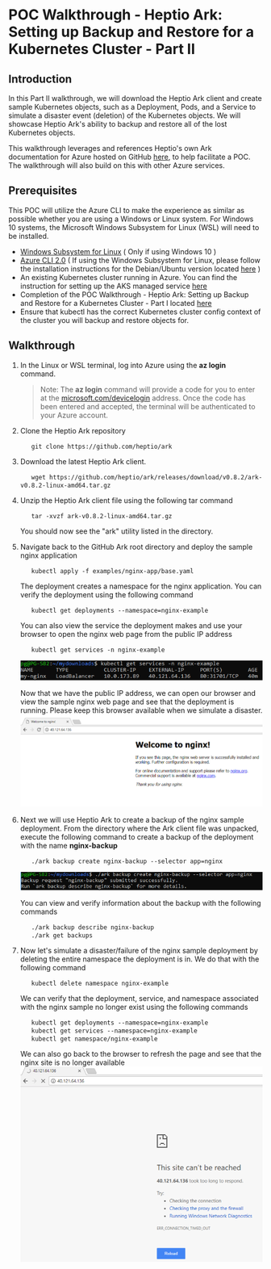 # POC Walkthrough - Heptio Ark: Setting up Backup and Restore for a Kubernetes Cluster - Part II

## Introduction
In this Part II walkthrough, we will download the Heptio Ark client and create sample Kubernetes objects, such as a Deployment, Pods, and a Service to simulate a disaster event (deletion) of the Kubernetes objects. We will showcase Heptio Ark's ability to backup and restore all of the lost Kubernetes objects.

This walkthrough leverages and references Heptio's own Ark documentation for Azure hosted on GitHub [here](https://heptio.github.io/ark/v0.8.1/index.html), to help facilitate a POC. The walkthrough will also build on this with other Azure services.

## Prerequisites
This POC will utilize the Azure CLI to make the experience as similar as possible whether you are using a Windows or Linux system. For Windows 10 systems, the Microsoft Windows Subsystem for Linux (WSL) will need to be installed. 
* [Windows Subsystem for Linux](https://docs.microsoft.com/en-us/windows/wsl/install-win10) ( Only if using Windows 10 )
* [Azure CLI 2.0](https://docs.microsoft.com/en-us/cli/azure/install-azure-cli?view=azure-cli-latest) ( If using the Windows Subsystem for Linux, please follow the installation instructions for the Debian/Ubuntu version located [here](https://docs.microsoft.com/en-us/cli/azure/install-azure-cli-apt?view=azure-cli-latest) )
* An existing Kubernetes cluster running in Azure. You can find the instruction for setting up the AKS managed service [here](https://github.com/Azure/fta-internalbusinessapps/blob/master/appmodernization/containers/articles/acs-aks-managed-deployment.md)
* Completion of the POC Walkthrough - Heptio Ark: Setting up Backup and Restore for a Kubernetes Cluster - Part I located [here](https://github.com/Azure/fta-internalbusinessapps/blob/master/appmodernization/containers/articles/heptio-ark-kubernestes-setup.md)
* Ensure that kubectl has the correct Kubernetes cluster config context of the cluster you will backup and restore objects for.


## Walkthrough
1. In the Linux or WSL terminal, log into Azure using the **az login** command.

   > Note: The **az login** command will provide a code for you to enter at the [microsoft.com/devicelogin](https://microsoft.com/devicelogin) address. Once the code has been entered and accepted, the terminal will be authenticated to your Azure account.
2. Clone the Heptio Ark repository 
   ```
      git clone https://github.com/heptio/ark      
   ```
3. Download the latest Heptio Ark client. 
   ```
      wget https://github.com/heptio/ark/releases/download/v0.8.2/ark-v0.8.2-linux-amd64.tar.gz
   ```
4. Unzip the Heptio Ark client file using the following tar command
   ```
      tar -xvzf ark-v0.8.2-linux-amd64.tar.gz
   ```
   You should now see the "ark" utility listed in the directory.
5. Navigate back to the GitHub Ark root directory and deploy the sample nginx application
   ```
      kubectl apply -f examples/nginx-app/base.yaml
   ```
   The deployment creates a namespace for the nginx application. You can verify the deployment using the following command
   ```
      kubectl get deployments --namespace=nginx-example
   ```
   You can also view the service the deployment makes and use your browser to open the nginx web page from the public IP address
   ```
      kubectl get services -n nginx-example
   ```
   ![Screenshot](images/heptio-ark-kubernestes-backup/heptio-ark-view-example-service.png)
   
   Now that we have the public IP address, we can open our browser and view the sample nginx web page and see that the deployment is running. Please keep this browser available when we simulate a disaster.
   ![Screenshot](images/heptio-ark-kubernestes-backup/heptio-ark-view-example-service-page.png)
6. Next we will use Heptio Ark to create a backup of the nginx sample deployment. From the directory where the Ark client file was unpacked, execute the following command to create a backup of the deployment with the name **nginx-backup**
   ```
      ./ark backup create nginx-backup --selector app=nginx
   ```
   ![Screenshot](images/heptio-ark-kubernestes-backup/heptio-ark-create-example-backup.png)
   
   You can view and verify information about the backup with the following commands
   ```
      ./ark backup describe nginx-backup
      ./ark get backups
   ```
7. Now let's simulate a disaster/failure of the nginx sample deployment by deleting the entire namespace the deployment is in. We do that with the following command
   ```
      kubectl delete namespace nginx-example
   ```
   We can verify that the deployment, service, and namespace associated with the nginx sample no longer exist using the following commands
   ```
      kubectl get deployments --namespace=nginx-example
      kubectl get services --namespace=nginx-example
      kubectl get namespace/nginx-example
   ```
   We can also go back to the browser to refresh the page and see that the nginx site is no longer available
   ![Screenshot](images/heptio-ark-kubernestes-backup/heptio-ark-view-example-service-error-page-v2.png)
   
   
   
   
      
